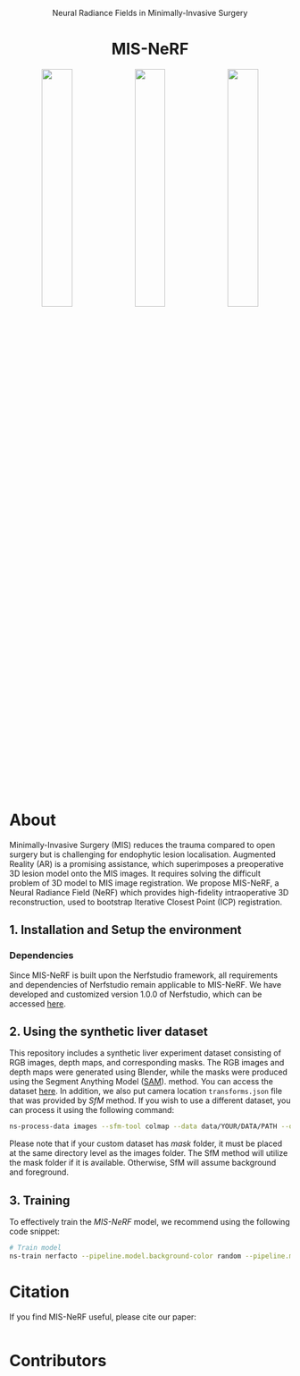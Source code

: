 <p align="center"> Neural Radiance Fields in Minimally-Invasive Surgery </p>
<h1 align="center">MIS-NeRF</h1>

<p align="center">
  <img src="assets/rgb.gif" width="33%"/><img src="assets/Intraoperative.gif" width="33%"/><img src="assets/preoperative.gif" width="33%"/>
</p>



# About


Minimally-Invasive Surgery (MIS) reduces the trauma compared to open surgery but is challenging for endophytic lesion localisation. Augmented
Reality (AR) is a promising assistance, which superimposes a preoperative 3D lesion model onto the MIS images. It requires solving the difficult problem of
3D model to MIS image registration. We propose MIS-NeRF, a Neural Radiance Field (NeRF) which provides high-fidelity intraoperative 3D reconstruction, used
to bootstrap Iterative Closest Point (ICP) registration.



## 1. Installation and Setup the environment

### Dependencies

Since MIS-NeRF is built upon the Nerfstudio framework, all requirements and dependencies of Nerfstudio remain applicable to MIS-NeRF. 
We have developed and customized version 1.0.0 of Nerfstudio, which can be accessed [here](https://github.com/nerfstudio-project/nerfstudio/releases/tag/v1.0.0).
## 2. Using the synthetic liver dataset
This repository includes a synthetic liver experiment dataset consisting of RGB images, depth maps, and corresponding masks. 
The RGB images and depth maps were generated using Blender, while the masks were produced using the Segment Anything Model ([SAM](https://github.com/facebookresearch/segment-anything)). 
method. You can access the dataset [here](Dataset).
In addition, we also put camera location ```transforms.json``` file that was provided by _SfM_ method.
If you wish to use a different dataset, you can process it using the following command:
```bash
ns-process-data images --sfm-tool colmap --data data/YOUR/DATA/PATH --output-dir data/YOUR/OUTPUT/PATH
```
Please note that if your custom dataset has _mask_ folder, it must be placed at the same directory level as the images folder.
The SfM method will utilize the mask folder if it is available. Otherwise, SfM will assume background and foreground.
## 3. Training 
To effectively train the _MIS-NeRF_ model, we recommend using the following code snippet:
```bash
# Train model
ns-train nerfacto --pipeline.model.background-color random --pipeline.model.predict-normals True --pipeline.model.camera-optimizer.mode off --data data/YOUR/DATA/PATH --output-dir data/YOUR/OUTPUT/PATH nerfstudio-data  
```




# Citation
If you find MIS-NeRF useful, please cite our paper:

```

```

# Contributors


